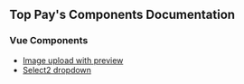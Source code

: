 ## Top Pay's Components Documentation

### Vue Components
- [Image upload with preview](https://github.com/taryarlin/topppay-docs/blob/main/vue/image_upload.md#image-upload-component)
- [Select2 dropdown](https://github.com/taryarlin/topppay-docs/blob/main/vue/select2.md)
